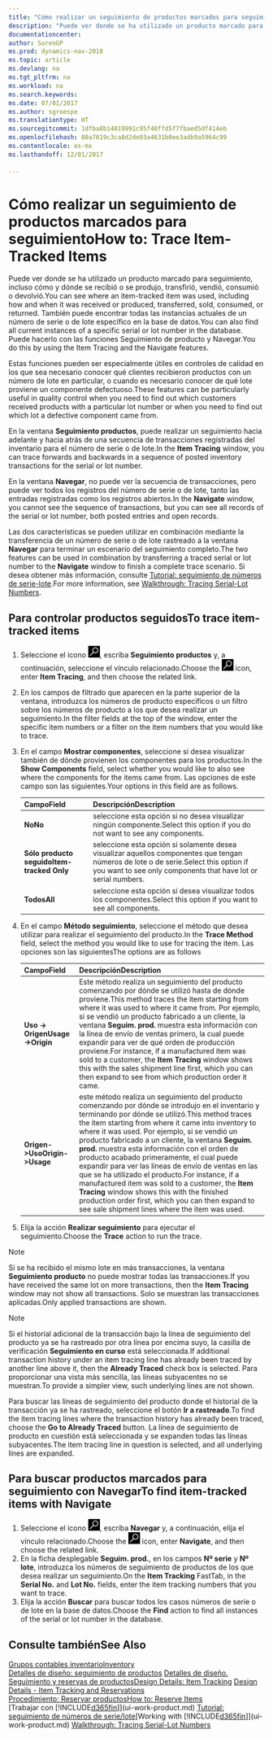 ```yaml
---
title: "Cómo realizar un seguimiento de productos marcados para seguimiento"
description: "Puede ver donde se ha utilizado un producto marcado para seguimiento, incluso cómo y dónde se recibió o se produjo, transfirió, vendió, consumió o devolvió. También puede encontrar todas las instancias actuales de un número de serie o de lote específico en la base de datos. Puede hacerlo con las funciones Seguimiento de producto y Navegar."
documentationcenter: 
author: SorenGP
ms.prod: dynamics-nav-2018
ms.topic: article
ms.devlang: na
ms.tgt_pltfrm: na
ms.workload: na
ms.search.keywords: 
ms.date: 07/01/2017
ms.author: sgroespe
ms.translationtype: HT
ms.sourcegitcommit: 1dfba8b14019991c95f40ffd5f7fbaed5df414eb
ms.openlocfilehash: 80a7019c3ca8d2de03a4631b0ee3adb9a5964c99
ms.contentlocale: es-mx
ms.lasthandoff: 12/01/2017

---
```

# <a name="how-to-trace-item-tracked-items"></a><span data-ttu-id="0054c-105">Cómo realizar un seguimiento de productos marcados para seguimiento</span><span class="sxs-lookup"><span data-stu-id="0054c-105">How to: Trace Item-Tracked Items</span></span>
<span data-ttu-id="0054c-106">Puede ver donde se ha utilizado un producto marcado para seguimiento, incluso cómo y dónde se recibió o se produjo, transfirió, vendió, consumió o devolvió.</span><span class="sxs-lookup"><span data-stu-id="0054c-106">You can see where an item-tracked item was used, including how and when it was received or produced, transferred, sold, consumed, or returned.</span></span> <span data-ttu-id="0054c-107">También puede encontrar todas las instancias actuales de un número de serie o de lote específico en la base de datos.</span><span class="sxs-lookup"><span data-stu-id="0054c-107">You can also find all current instances of a specific serial or lot number in the database.</span></span> <span data-ttu-id="0054c-108">Puede hacerlo con las funciones Seguimiento de producto y Navegar.</span><span class="sxs-lookup"><span data-stu-id="0054c-108">You do this by using the Item Tracing and the Navigate features.</span></span>  

 <span data-ttu-id="0054c-109">Estas funciones pueden ser especialmente útiles en controles de calidad en los que sea necesario conocer qué clientes recibieron productos con un número de lote en particular, o cuando es necesario conocer de qué lote proviene un componente defectuoso.</span><span class="sxs-lookup"><span data-stu-id="0054c-109">These features can be particularly useful in quality control when you need to find out which customers received products with a particular lot number or when you need to find out which lot a defective component came from.</span></span>  

 <span data-ttu-id="0054c-110">En la ventana **Seguimiento productos**, puede realizar un seguimiento hacia adelante y hacia atrás de una secuencia de transacciones registradas del inventario para el número de serie o de lote.</span><span class="sxs-lookup"><span data-stu-id="0054c-110">In the **Item Tracing** window, you can trace forwards and backwards in a sequence of posted inventory transactions for the serial or lot number.</span></span>  

 <span data-ttu-id="0054c-111">En la ventana **Navegar**, no puede ver la secuencia de transacciones, pero puede ver todos los registros del número de serie o de lote, tanto las entradas registradas como los registros abiertos.</span><span class="sxs-lookup"><span data-stu-id="0054c-111">In the **Navigate** window, you cannot see the sequence of transactions, but you can see all records of the serial or lot number, both posted entries and open records.</span></span>  

 <span data-ttu-id="0054c-112">Las dos características se pueden utilizar en combinación mediante la transferencia de un número de serie o de lote rastreado a la ventana **Navegar** para terminar un escenario del seguimiento completo.</span><span class="sxs-lookup"><span data-stu-id="0054c-112">The two features can be used in combination by transferring a traced serial or lot number to the **Navigate** window to finish a complete trace scenario.</span></span> <span data-ttu-id="0054c-113">Si desea obtener más información, consulte [Tutorial: seguimiento de números de serie-lote](walkthrough-tracing-serial-lot-numbers.md).</span><span class="sxs-lookup"><span data-stu-id="0054c-113">For more information, see [Walkthrough: Tracing Serial-Lot Numbers](walkthrough-tracing-serial-lot-numbers.md).</span></span>  

## <a name="to-trace-item-tracked-items"></a><span data-ttu-id="0054c-114">Para controlar productos seguidos</span><span class="sxs-lookup"><span data-stu-id="0054c-114">To trace item-tracked items</span></span>  

1.  <span data-ttu-id="0054c-115">Seleccione el icono ![Buscar página o informe](media/ui-search/search_small.png "icono Buscar página o informe"), escriba **Seguimiento productos** y, a continuación, seleccione el vínculo relacionado.</span><span class="sxs-lookup"><span data-stu-id="0054c-115">Choose the ![Search for Page or Report](media/ui-search/search_small.png "Search for Page or Report icon") icon, enter **Item Tracing**, and then choose the related link.</span></span>  
2.  <span data-ttu-id="0054c-116">En los campos de filtrado que aparecen en la parte superior de la ventana, introduzca los números de producto específicos o un filtro sobre los números de producto a los que desea realizar un seguimiento.</span><span class="sxs-lookup"><span data-stu-id="0054c-116">In the filter fields at the top of the window, enter the specific item numbers or a filter on the item numbers that you would like to trace.</span></span>  
3.  <span data-ttu-id="0054c-117">En el campo **Mostrar componentes**, seleccione si desea visualizar también de dónde provienen los componentes para los productos.</span><span class="sxs-lookup"><span data-stu-id="0054c-117">In the **Show Components** field, select whether you would like to also see where the components for the items came from.</span></span> <span data-ttu-id="0054c-118">Las opciones de este campo son las siguientes.</span><span class="sxs-lookup"><span data-stu-id="0054c-118">Your options in this field are as follows.</span></span>  

    |<span data-ttu-id="0054c-119">Campo</span><span class="sxs-lookup"><span data-stu-id="0054c-119">Field</span></span>|<span data-ttu-id="0054c-120">Descripción</span><span class="sxs-lookup"><span data-stu-id="0054c-120">Description</span></span>|  
    |----------------------------------|---------------------------------------|  
    |<span data-ttu-id="0054c-121">**No**</span><span class="sxs-lookup"><span data-stu-id="0054c-121">**No**</span></span>|<span data-ttu-id="0054c-122">seleccione esta opción si no desea visualizar ningún componente.</span><span class="sxs-lookup"><span data-stu-id="0054c-122">Select this option if you do not want to see any components.</span></span>|  
    |<span data-ttu-id="0054c-123">**Sólo producto seguido**</span><span class="sxs-lookup"><span data-stu-id="0054c-123">**Item-tracked Only**</span></span>|<span data-ttu-id="0054c-124">seleccione esta opción si solamente desea visualizar aquellos componentes que tengan números de lote o de serie.</span><span class="sxs-lookup"><span data-stu-id="0054c-124">Select this option if you want to see only components that have lot or serial numbers.</span></span>|  
    |<span data-ttu-id="0054c-125">**Todos**</span><span class="sxs-lookup"><span data-stu-id="0054c-125">**All**</span></span>|<span data-ttu-id="0054c-126">seleccione esta opción si desea visualizar todos los componentes.</span><span class="sxs-lookup"><span data-stu-id="0054c-126">Select this option if you want to see all components.</span></span>|  

4.  <span data-ttu-id="0054c-127">En el campo **Método seguimiento**, seleccione el método que desea utilizar para realizar el seguimiento del producto.</span><span class="sxs-lookup"><span data-stu-id="0054c-127">In the **Trace Method** field, select the method you would like to use for tracing the item.</span></span> <span data-ttu-id="0054c-128">Las opciones son las siguientes</span><span class="sxs-lookup"><span data-stu-id="0054c-128">The options are as follows</span></span>  

    |<span data-ttu-id="0054c-129">Campo</span><span class="sxs-lookup"><span data-stu-id="0054c-129">Field</span></span>|<span data-ttu-id="0054c-130">Descripción</span><span class="sxs-lookup"><span data-stu-id="0054c-130">Description</span></span>|  
    |----------------------------------|---------------------------------------|  
    |<span data-ttu-id="0054c-131">**Uso -> Origen**</span><span class="sxs-lookup"><span data-stu-id="0054c-131">**Usage->Origin**</span></span>|<span data-ttu-id="0054c-132">Este método realiza un seguimiento del producto comenzando por dónde se utilizó hasta de dónde proviene.</span><span class="sxs-lookup"><span data-stu-id="0054c-132">This method traces the item starting from where it was used to where it came from.</span></span> <span data-ttu-id="0054c-133">Por ejemplo, si se vendió un producto fabricado a un cliente, la ventana **Seguim. prod.** muestra esta información con la línea de envío de ventas primero, la cual puede expandir para ver de qué orden de producción proviene.</span><span class="sxs-lookup"><span data-stu-id="0054c-133">For instance, if a manufactured item was sold to a customer, the **Item Tracing** window shows this with the sales shipment line first, which you can then expand to see from which production order it came.</span></span>|  
    |<span data-ttu-id="0054c-134">**Origen->Uso**</span><span class="sxs-lookup"><span data-stu-id="0054c-134">**Origin->Usage**</span></span>|<span data-ttu-id="0054c-135">este método realiza un seguimiento del producto comenzando por dónde se introdujo en el inventario y terminando por dónde se utilizó.</span><span class="sxs-lookup"><span data-stu-id="0054c-135">This method traces the item starting from where it came into inventory to where it was used.</span></span> <span data-ttu-id="0054c-136">Por ejemplo, si se vendió un producto fabricado a un cliente, la ventana **Seguim. prod.** muestra esta información con el orden de producto acabado primeramente, el cual puede expandir para ver las líneas de envío de ventas en las que se ha utilizado el producto.</span><span class="sxs-lookup"><span data-stu-id="0054c-136">For instance, if a manufactured item was sold to a customer, the **Item Tracing** window shows this with the finished production order first, which you can then expand to see sale shipment lines where the item was used.</span></span>|  

5.  <span data-ttu-id="0054c-137">Elija la acción **Realizar seguimiento** para ejecutar el seguimiento.</span><span class="sxs-lookup"><span data-stu-id="0054c-137">Choose the **Trace** action to run the trace.</span></span>  

> [!NOTE]  
>  <span data-ttu-id="0054c-138">Si se ha recibido el mismo lote en más transacciones, la ventana **Seguimiento producto** no puede mostrar todas las transacciones.</span><span class="sxs-lookup"><span data-stu-id="0054c-138">If you have received the same lot on more transactions, then the **Item Tracing** window may not show all transactions.</span></span> <span data-ttu-id="0054c-139">Solo se muestran las transacciones aplicadas.</span><span class="sxs-lookup"><span data-stu-id="0054c-139">Only applied transactions are shown.</span></span>  

> [!NOTE]  
>  <span data-ttu-id="0054c-140">Si el historial adicional de la transacción bajo la línea de seguimiento del producto ya se ha rastreado por otra línea por encima suyo, la casilla de verificación **Seguimiento en curso** está seleccionada.</span><span class="sxs-lookup"><span data-stu-id="0054c-140">If additional transaction history under an item tracing line has already been traced by another line above it, then the **Already Traced** check box is selected.</span></span> <span data-ttu-id="0054c-141">Para proporcionar una vista más sencilla, las líneas subyacentes no se muestran.</span><span class="sxs-lookup"><span data-stu-id="0054c-141">To provide a simpler view, such underlying lines are not shown.</span></span>  
>   
>  <span data-ttu-id="0054c-142">Para buscar las líneas de seguimiento del producto donde el historial de la transacción ya se ha rastreado, seleccione el botón **Ir a rastreado**.</span><span class="sxs-lookup"><span data-stu-id="0054c-142">To find the item tracing lines where the transaction history has already been traced, choose the **Go to Already Traced** button.</span></span> <span data-ttu-id="0054c-143">La línea de seguimiento de producto en cuestión está seleccionada y se expanden todas las líneas subyacentes.</span><span class="sxs-lookup"><span data-stu-id="0054c-143">The item tracing line in question is selected, and all underlying lines are expanded.</span></span>  

## <a name="to-find-item-tracked-items-with-navigate"></a><span data-ttu-id="0054c-144">Para buscar productos marcados para seguimiento con Navegar</span><span class="sxs-lookup"><span data-stu-id="0054c-144">To find item-tracked items with Navigate</span></span>  

1.  <span data-ttu-id="0054c-145">Seleccione el icono ![Buscar página o informe](media/ui-search/search_small.png "icono Buscar página o informe"), escriba **Navegar** y, a continuación, elija el vínculo relacionado.</span><span class="sxs-lookup"><span data-stu-id="0054c-145">Choose the ![Search for Page or Report](media/ui-search/search_small.png "Search for Page or Report icon") icon, enter **Navigate**, and then choose the related link.</span></span>  
2.  <span data-ttu-id="0054c-146">En la ficha desplegable **Seguim. prod.**, en los campos **Nº serie** y **Nº lote**, introduzca los números de seguimiento de productos de los que desea realizar un seguimiento.</span><span class="sxs-lookup"><span data-stu-id="0054c-146">On the **Item Tracking** FastTab, in the **Serial No.** and **Lot No.** fields, enter the item tracking numbers that you want to trace.</span></span>  
3.  <span data-ttu-id="0054c-147">Elija la acción **Buscar** para buscar todos los casos números de serie o de lote en la base de datos.</span><span class="sxs-lookup"><span data-stu-id="0054c-147">Choose the **Find** action to find all instances of the serial or lot number in the database.</span></span>  

## <a name="see-also"></a><span data-ttu-id="0054c-148">Consulte también</span><span class="sxs-lookup"><span data-stu-id="0054c-148">See Also</span></span>  
[<span data-ttu-id="0054c-149">Grupos contables inventario</span><span class="sxs-lookup"><span data-stu-id="0054c-149">Inventory</span></span>](inventory-manage-inventory.md)  
<span data-ttu-id="0054c-150">[Detalles de diseño: seguimiento de productos](design-details-item-tracking.md)
[Detalles de diseño. Seguimiento y reservas de productos](design-details-item-tracking-and-reservations.md)</span><span class="sxs-lookup"><span data-stu-id="0054c-150">[Design Details: Item Tracking](design-details-item-tracking.md)
[Design Details - Item Tracking and Reservations](design-details-item-tracking-and-reservations.md)</span></span>  
[<span data-ttu-id="0054c-151">Procedimiento: Reservar productos</span><span class="sxs-lookup"><span data-stu-id="0054c-151">How to: Reserve Items</span></span>](inventory-how-to-reserve-items.md)  
<span data-ttu-id="0054c-152">[Trabajar con [!INCLUDE[d365fin](includes/d365fin_md.md)]](ui-work-product.md)
[Tutorial: seguimiento de números de serie/lote](walkthrough-tracing-serial-lot-numbers.md)</span><span class="sxs-lookup"><span data-stu-id="0054c-152">[Working with [!INCLUDE[d365fin](includes/d365fin_md.md)]](ui-work-product.md)
[Walkthrough: Tracing Serial-Lot Numbers](walkthrough-tracing-serial-lot-numbers.md)</span></span>

